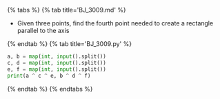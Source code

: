 {% tabs %}
{% tab title='BJ_3009.md' %}

* Given three points, find the fourth point needed to create a rectangle parallel to the axis

{% endtab %}
{% tab title='BJ_3009.py' %}

```py
a, b = map(int, input().split())
c, d = map(int, input().split())
e, f = map(int, input().split())
print(a ^ c ^ e, b ^ d ^ f)
```

{% endtab %}
{% endtabs %}